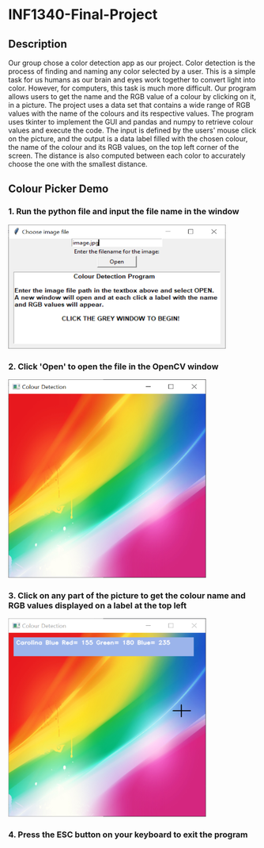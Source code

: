 # INF1340-Final-Project
## Description
Our group chose a color detection app as our project. Color detection is the process of finding and naming any color selected by a user. This is a simple task for us humans as our brain and eyes work together to convert light into color. However, for computers, this task is much more difficult. Our program allows users to get the name and the RGB value of a colour by clicking on it, in a picture. The project uses a data set that contains a wide range of RGB values with the name of the colours and its respective values. The program uses tkinter to implement the GUI and pandas and numpy to retrieve colour values and execute the code. The input is defined by the users' mouse click on the picture, and the output is a data label filled with the chosen colour, the name of the colour and its RGB values, on the top left corner of the screen. The distance is also computed between each color to accurately choose the one with the smallest distance. 

## Colour Picker Demo
### 1. Run the python file and input the file name in the window
<img src= "https://github.com/rsobani18/INF1340-Final-Project/blob/8fa0a29e4cabc87aaac175f0f10556973c5d922a/Demo1.PNG" width= "440" height="250">

### 2. Click 'Open' to open the file in the OpenCV window
<img src= "https://github.com/rsobani18/INF1340-Final-Project/blob/adb7db192e16a5e97fd7123878628b17b6b6c903/Demo2.PNG" width= "400" height="400">

### 3. Click on any part of the picture to get the colour name and RGB values displayed on a label at the top left
<img src= "https://github.com/rsobani18/INF1340-Final-Project/blob/adb7db192e16a5e97fd7123878628b17b6b6c903/Demo3.png" width = "400" height= "400">

### 4. Press the ESC button on your keyboard to exit the program
